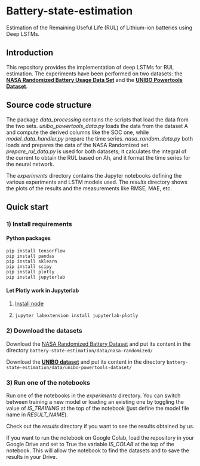 # Battery-state-estimation

Estimation of the Remaining Useful Life (RUL) of Lithium-ion batteries using Deep LSTMs.

## Introduction

This repository provides the implementation of deep LSTMs for RUL estimation. The experiments have been performed on two datasets: the [**NASA Randomized Battery Usage Data Set**](https://ti.arc.nasa.gov/tech/dash/groups/pcoe/prognostic-data-repository/#batteryrnddischarge) and the [**UNIBO Powertools Dataset**](https://doi.org/10.17632/n6xg5fzsbv.1).

## Source code structure

The package *data_processing* contains the scripts that load the data from the two sets. *unibo_powertools_data.py* loads the data from the dataset A and compute the derived columns like the SOC one, while *model_data_handler.py* prepare the time series. *nasa_random_data.py* both loads and prepares the data of the NASA Randomized set. *prepare_rul_data.py* is used for both datasets; it calculates the integral of the current to obtain the RUL based on Ah, and it format the time series for the neural network.

The *experiments* directory contains the Jupyter notebooks defining the various experiments and LSTM models used. The *results* directory shows the plots of the results and the measurements like RMSE, MAE, etc.

## Quick start

### 1) Install requirements

#### Python packages

    pip install tensorflow
    pip install pandas
    pip install sklearn
    pip install scipy
    pip install plotly
    pip install jupyterlab

#### Let Plotly work in Jupyterlab

1) [Install node](https://nodejs.org/en/download/package-manager)


2) `jupyter labextension install jupyterlab-plotly`

### 2) Download the datasets

Download the [NASA Randomized Battery Dataset](https://ti.arc.nasa.gov/tech/dash/groups/pcoe/prognostic-data-repository/#batteryrnddischarge) and put its content in the directory `battery-state-estimation/data/nasa-randomized/`

Download the [**UNIBO dataset**](https://doi.org/10.17632/n6xg5fzsbv.1) and put its content in the directory `battery-state-estimation/data/unibo-powertools-dataset/`

### 3) Run one of the notebooks

Run one of the notebooks in the *experiments* directory. You can switch between training a new model or loading an existing one by toggling the value of *IS_TRAINING* at the top of the notebook (just define the model file name in *RESULT_NAME*).

Check out the *results* directory if you want to see the results obtained by us.

If you want to run the notebook on Google Colab, load the repository in your Google Drive and set to True the variable *IS_COLAB* at the top of the notebook. This will allow the notebook to find the datasets and to save the results in your Drive. 